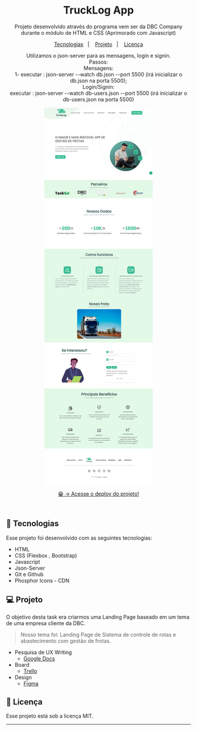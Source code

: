 <h1 align="center">TruckLog App</h1>

<p align="center">
Projeto desenvolvido através do programa vem ser da DBC Company durante o módulo de HTML e CSS (Aprimorado com Javascript)<br/>
</p>

<p align="center">
  <a href="#-tecnologias">Tecnologias</a>&nbsp;&nbsp;&nbsp;|&nbsp;&nbsp;&nbsp;
  <a href="#-projeto">Projeto</a>&nbsp;&nbsp;&nbsp;|&nbsp;&nbsp;&nbsp;
  <a href="#-licença">Licença</a>
</p>
<p align="center">
Utilizamos o json-server para as mensagens, login e signin. <br/>
  Passos:
 <br/>Mensagens:<br> 1- executar : json-server --watch db.json --port 5500 (irá inicializar o db.json na porta 5500);<br/> Login/Signin: <br/> executar : json-server --watch db-users.json --port 5500 (irá inicializar o db-users.json na porta 5500)</p>
<p align="center">
  <img alt="imagem do site pronto" src="./assets/readme-img.png">
</p>

<p align="center">
  <a href="https://trucklog-three.vercel.app/index.html" target="_blank">😁 -> Acesse o deploy do projeto!</a>
</p>

<br>

## 🚀 Tecnologias

Esse projeto foi desenvolvido com as seguintes tecnologias:

- HTML
- CSS (Flexbox , Bootstrap)
- Javascript
- Json-Server
- Git e Github
- Phosphor Icons - CDN

## 💻 Projeto

O objetivo desta task era criarmos uma Landing Page baseado em um tema de uma empresa cliente da DBC.

> Nosso tema foi: Landing Page de Sistema de controle de rotas e abastecimento com gestão de frotas.

- Pesquisa de UX Writing
  - [Google Docs](https://docs.google.com/document/d/1ontmQ_qB8j491NnT3CsPw-lCrYg9HHDQ6SQwGpKq87M/edit)
- Board
  - [Trello](https://trello.com/invite/b/GgHQludT/ATTI31cc9fe907da6ac40fec6ff4af4f0437278ADC48/truckgo)
- Design
  - [Figma](https://www.figma.com/file/FwkYMhKGb1aMaJJGCuktUZ/TruckLog---App?node-id=0%3A1&t=YdRgavpASouSpN8x-1)

## 🔘 Licença

Esse projeto está sob a licença MIT.

---


